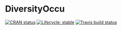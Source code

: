 # DiversityOccu
 <!-- badges: start -->
  [![CRAN status](https://www.r-pkg.org/badges/version/DiversityOccupancy)](https://CRAN.R-project.org/package=DiversityOccupancy)
  [![Lifecycle: stable](https://img.shields.io/badge/lifecycle-stable-brightgreen.svg)](https://www.tidyverse.org/lifecycle/#stable)
  [![Travis build status](https://travis-ci.org/derek-corcoran-barrios/DiversityOccu.svg?branch=master)](https://travis-ci.org/derek-corcoran-barrios/DiversityOccu)
  <!-- badges: end -->
